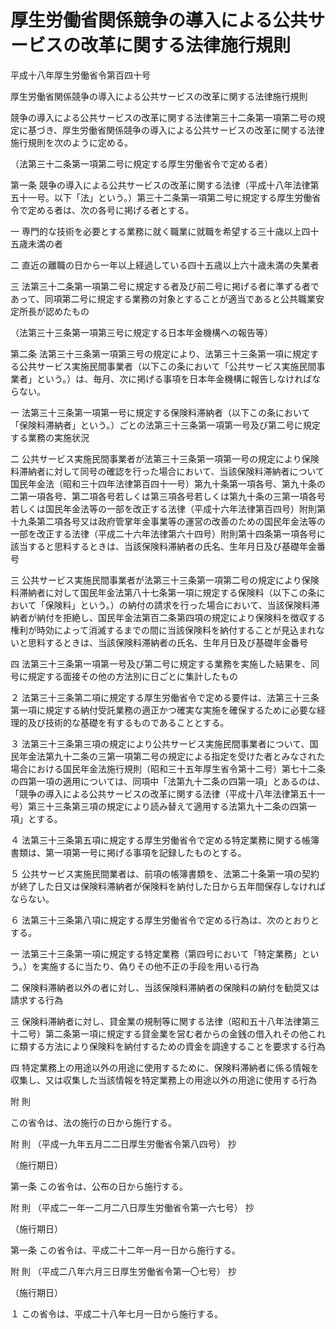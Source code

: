# 厚生労働省関係競争の導入による公共サービスの改革に関する法律施行規則

平成十八年厚生労働省令第百四十号

厚生労働省関係競争の導入による公共サービスの改革に関する法律施行規則

競争の導入による公共サービスの改革に関する法律第三十二条第一項第二号の規定に基づき、厚生労働省関係競争の導入による公共サービスの改革に関する法律施行規則を次のように定める。

（法第三十二条第一項第二号に規定する厚生労働省令で定める者）

第一条 競争の導入による公共サービスの改革に関する法律（平成十八年法律第五十一号。以下「法」という。）第三十二条第一項第二号に規定する厚生労働省令で定める者は、次の各号に掲げる者とする。

一 専門的な技術を必要とする業務に就く職業に就職を希望する三十歳以上四十五歳未満の者

二 直近の離職の日から一年以上経過している四十五歳以上六十歳未満の失業者

三 法第三十二条第一項第二号に規定する者及び前二号に掲げる者に準ずる者であって、同項第二号に規定する業務の対象とすることが適当であると公共職業安定所長が認めたもの

（法第三十三条第一項第三号に規定する日本年金機構への報告等）

第二条 法第三十三条第一項第三号の規定により、法第三十三条第一項に規定する公共サービス実施民間事業者（以下この条において「公共サービス実施民間事業者」という。）は、毎月、次に掲げる事項を日本年金機構に報告しなければならない。

一 法第三十三条第一項第一号に規定する保険料滞納者（以下この条において「保険料滞納者」という。）ごとの法第三十三条第一項第一号及び第二号に規定する業務の実施状況

二 公共サービス実施民間事業者が法第三十三条第一項第一号の規定により保険料滞納者に対して同号の確認を行った場合において、当該保険料滞納者について国民年金法（昭和三十四年法律第百四十一号）第九十条第一項各号、第九十条の二第一項各号、第二項各号若しくは第三項各号若しくは第九十条の三第一項各号若しくは国民年金法等の一部を改正する法律（平成十六年法律第百四号）附則第十九条第二項各号又は政府管掌年金事業等の運営の改善のための国民年金法等の一部を改正する法律（平成二十六年法律第六十四号）附則第十四条第一項各号に該当すると思料するときは、当該保険料滞納者の氏名、生年月日及び基礎年金番号

三 公共サービス実施民間事業者が法第三十三条第一項第二号の規定により保険料滞納者に対して国民年金法第八十七条第一項に規定する保険料（以下この条において「保険料」という。）の納付の請求を行った場合において、当該保険料滞納者が納付を拒絶し、国民年金法第百二条第四項の規定により保険料を徴収する権利が時効によって消滅するまでの間に当該保険料を納付することが見込まれないと思料するときは、当該保険料滞納者の氏名、生年月日及び基礎年金番号

四 法第三十三条第一項第一号及び第二号に規定する業務を実施した結果を、同号に規定する面接その他の方法別に日ごとに集計したもの

２ 法第三十三条第二項に規定する厚生労働省令で定める要件は、法第三十三条第一項に規定する納付受託業務の適正かつ確実な実施を確保するために必要な経理的及び技術的な基礎を有するものであることとする。

３ 法第三十三条第三項の規定により公共サービス実施民間事業者について、国民年金法第九十二条の三第一項第二号の規定による指定を受けた者とみなされた場合における国民年金法施行規則（昭和三十五年厚生省令第十二号）第七十二条の四第一項の適用については、同項中「法第九十二条の四第一項」とあるのは、「競争の導入による公共サービスの改革に関する法律（平成十八年法律第五十一号）第三十三条第三項の規定により読み替えて適用する法第九十二条の四第一項」とする。

４ 法第三十三条第五項に規定する厚生労働省令で定める特定業務に関する帳簿書類は、第一項第一号に掲げる事項を記録したものとする。

５ 公共サービス実施民間業者は、前項の帳簿書類を、法第二十条第一項の契約が終了した日又は保険料滞納者が保険料を納付した日から五年間保存しなければならない。

６ 法第三十三条第八項に規定する厚生労働省令で定める行為は、次のとおりとする。

一 法第三十三条第一項に規定する特定業務（第四号において「特定業務」という。）を実施するに当たり、偽りその他不正の手段を用いる行為

二 保険料滞納者以外の者に対し、当該保険料滞納者の保険料の納付を勧奨又は請求する行為

三 保険料滞納者に対し、貸金業の規制等に関する法律（昭和五十八年法律第三十二号）第二条第一項に規定する貸金業を営む者からの金銭の借入れその他これに類する方法により保険料を納付するための資金を調達することを要求する行為

四 特定業務上の用途以外の用途に使用するために、保険料滞納者に係る情報を収集し、又は収集した当該情報を特定業務上の用途以外の用途に使用する行為

附 則

この省令は、法の施行の日から施行する。

附 則 （平成一九年五月二二日厚生労働省令第八四号） 抄

（施行期日）

第一条 この省令は、公布の日から施行する。

附 則 （平成二一年一二月二八日厚生労働省令第一六七号） 抄

（施行期日）

第一条 この省令は、平成二十二年一月一日から施行する。

附 則 （平成二八年六月三日厚生労働省令第一〇七号） 抄

（施行期日）

１ この省令は、平成二十八年七月一日から施行する。

